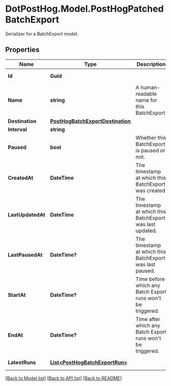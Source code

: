 # DotPostHog.Model.PostHogPatchedBatchExport
Serializer for a BatchExport model.

## Properties

Name | Type | Description | Notes
------------ | ------------- | ------------- | -------------
**Id** | **Guid** |  | [optional] [readonly] 
**Name** | **string** | A human-readable name for this BatchExport. | [optional] 
**Destination** | [**PostHogBatchExportDestination**](PostHogBatchExportDestination.md) |  | [optional] 
**Interval** | **string** |  | [optional] 
**Paused** | **bool** | Whether this BatchExport is paused or not. | [optional] 
**CreatedAt** | **DateTime** | The timestamp at which this BatchExport was created. | [optional] [readonly] 
**LastUpdatedAt** | **DateTime** | The timestamp at which this BatchExport was last updated. | [optional] [readonly] 
**LastPausedAt** | **DateTime?** | The timestamp at which this BatchExport was last paused. | [optional] 
**StartAt** | **DateTime?** | Time before which any Batch Export runs won&#39;t be triggered. | [optional] 
**EndAt** | **DateTime?** | Time after which any Batch Export runs won&#39;t be triggered. | [optional] 
**LatestRuns** | [**List&lt;PostHogBatchExportRun&gt;**](PostHogBatchExportRun.md) |  | [optional] [readonly] 

[[Back to Model list]](../README.md#documentation-for-models) [[Back to API list]](../README.md#documentation-for-api-endpoints) [[Back to README]](../README.md)

